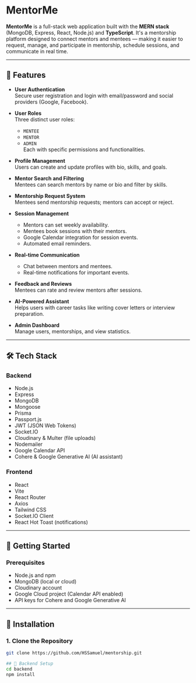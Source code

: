 # MentorMe

**MentorMe** is a full-stack web application built with the **MERN stack** (MongoDB, Express, React, Node.js) and **TypeScript**. It's a mentorship platform designed to connect mentors and mentees — making it easier to request, manage, and participate in mentorship, schedule sessions, and communicate in real time.

---

## 🚀 Features

- **User Authentication**  
  Secure user registration and login with email/password and social providers (Google, Facebook).

- **User Roles**  
  Three distinct user roles:

  - `MENTEE`
  - `MENTOR`
  - `ADMIN`  
    Each with specific permissions and functionalities.

- **Profile Management**  
  Users can create and update profiles with bio, skills, and goals.

- **Mentor Search and Filtering**  
  Mentees can search mentors by name or bio and filter by skills.

- **Mentorship Request System**  
  Mentees send mentorship requests; mentors can accept or reject.

- **Session Management**

  - Mentors can set weekly availability.
  - Mentees book sessions with their mentors.
  - Google Calendar integration for session events.
  - Automated email reminders.

- **Real-time Communication**

  - Chat between mentors and mentees.
  - Real-time notifications for important events.

- **Feedback and Reviews**  
  Mentees can rate and review mentors after sessions.

- **AI-Powered Assistant**  
  Helps users with career tasks like writing cover letters or interview preparation.

- **Admin Dashboard**  
  Manage users, mentorships, and view statistics.

---

## 🛠 Tech Stack

### Backend

- Node.js
- Express
- MongoDB
- Mongoose
- Prisma
- Passport.js
- JWT (JSON Web Tokens)
- Socket.IO
- Cloudinary & Multer (file uploads)
- Nodemailer
- Google Calendar API
- Cohere & Google Generative AI (AI assistant)

### Frontend

- React
- Vite
- React Router
- Axios
- Tailwind CSS
- Socket.IO Client
- React Hot Toast (notifications)

---

## 🧰 Getting Started

### Prerequisites

- Node.js and npm
- MongoDB (local or cloud)
- Cloudinary account
- Google Cloud project (Calendar API enabled)
- API keys for Cohere and Google Generative AI

---

## 🔧 Installation

### 1. Clone the Repository

```bash
git clone https://github.com/HSSamuel/mentorship.git

## 🔧 Backend Setup
cd backend
npm install
```
